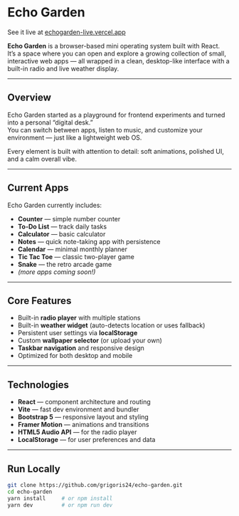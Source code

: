 # Echo Garden
See it live at [echogarden-live.vercel.app](https://echogarden-live.vercel.app)

**Echo Garden** is a browser-based mini operating system built with React.  
It’s a space where you can open and explore a growing collection of small, interactive web apps — all wrapped in a clean, desktop-like interface with a built-in radio and live weather display.

---

## Overview
Echo Garden started as a playground for frontend experiments and turned into a personal “digital desk.”  
You can switch between apps, listen to music, and customize your environment — just like a lightweight web OS.

Every element is built with attention to detail: soft animations, polished UI, and a calm overall vibe.

---

## Current Apps
Echo Garden currently includes:
- **Counter** — simple number counter  
- **To-Do List** — track daily tasks  
- **Calculator** — basic calculator 
- **Notes** — quick note-taking app with persistence  
- **Calendar** — minimal monthly planner  
- **Tic Tac Toe** — classic two-player game  
- **Snake** — the retro arcade game  
- *(more apps coming soon!)*  

---

## Core Features
- Built-in **radio player** with multiple stations  
- Built-in **weather widget** (auto-detects location or uses fallback)  
- Persistent user settings via **localStorage**  
- Custom **wallpaper selector** (or upload your own)  
- **Taskbar navigation** and responsive design  
- Optimized for both desktop and mobile  

---

## Technologies
- **React** — component architecture and routing  
- **Vite** — fast dev environment and bundler  
- **Bootstrap 5** — responsive layout and styling  
- **Framer Motion** — animations and transitions  
- **HTML5 Audio API** — for the radio player  
- **LocalStorage** — for user preferences and data  

---

## Run Locally
```bash
git clone https://github.com/grigoris24/echo-garden.git
cd echo-garden
yarn install     # or npm install
yarn dev         # or npm run dev
